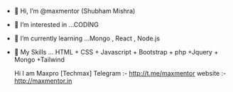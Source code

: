 - 👋 Hi, I’m @maxmentor (Shubham Mishra)
- 👀 I’m interested in ...CODING
- 🌱 I’m currently learning ...Mongo , React , Node.js
- 💞️ My Skills ... HTML + CSS + Javascript + Bootstrap + php +Jquery + Mongo +Tailwind


   Hi I am Maxpro [Techmax]
   Telegram :- http://t.me/maxmentor
   website :- http://maxmentor.in

